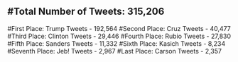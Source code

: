 #Total Number of Tweets: 315,206 
---
#First Place: Trump Tweets - 192,564
#Second Place: Cruz Tweets - 40,477
#Third Place: Clinton Tweets - 29,446
#Fourth Place: Rubio Tweets - 27,830
#Fifth Place: Sanders Tweets - 11,332
#Sixth Place: Kasich Tweets - 8,234
#Seventh Place: Jeb! Tweets - 2,967
#Last Place: Carson Tweets - 2,357
